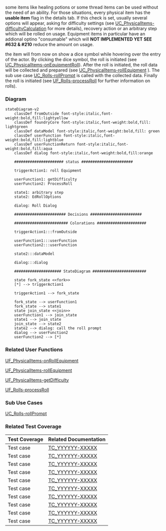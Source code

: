 <Description>

some items like healing potions or some thread items can be used without the need of an ability. For those situations, every physical item has the **usable item** flag in the details tab. If this check is set, usually several options will appear, asking for difficulty settings (see [UC_PhysicalItems-difficultyCalculation](../User%20Cases/UC_PhysicalItems-difficultyCalculation.md) for more details), recovery action or an arbitrary step which will be rolled on usage. Equipment items in particular have an addional optino "consumable" which will **NOT IMPLEMENTED YET SEE #632 & #210** reduce the amount on usage.

the item will from now on show a dice symbol while hovering over the entry of the actor. By clicking the dice symbol, the roll is initiated (see [UC_PhysicalItems-onEquipmentRoll](../User%20Function/UC_PhysicalItems-onEquipmentRoll.md)). After the roll is initiated, the roll data will be collected and prepared (see [UC_PhysicalItems-rollEquipment](../User%20Function/UC_PhysicalItems-rollEquipment.md) ). The sub use case [UC_Rolls-rollPrompt](../Use%20Cases/UC_Rolls-rollPrompt.md) is called with the collected data. Finally the roll is initiated (see [UF_Rolls-processRoll](../User%20Functions/UF_Rolls/UF_Rolls-processRoll.md) for further information on rolls).


### Diagram
```mermaid
stateDiagram-v2
    classDef fromOutside font-style:italic,font-weight:bold,fill:lightyellow
    classDef foundryCore font-style:italic,font-weight:bold,fill: lightgreen
    classDef dataModel font-style:italic,font-weight:bold,fill: green
    classDef userFunction font-style:italic,font-weight:bold,fill:lightblue
    classDef userFunctionReturn font-style:italic,font-weight:bold,fill:aqua
    classDef dialog font-style:italic,font-weight:bold,fill:orange

    ###################### status #######################

    triggerAction1: roll Equipment

    userFunction1: getDifficulty
    userFunction2: ProcessRoll

    state1: arbitrary step
    state2: EdRollOptions

    dialog: Roll Dialog

    ####################### Decisions #######################

    ######################## Colorations ######################

    triggerAction1:::fromOutside

    userFunction1:::userFunction
    userFunction2:::userFunction

    state2:::dataModel

    dialog:::dialog

    ##################### StateDiagram ########################

    state fork_state <<fork>>
    [*] --> triggerAction1
    
    triggerAction1 --> fork_state
    
    fork_state --> userFunction1
    fork_state --> state1
    state join_state <<join>>
    userFunction1 --> join_state
    state1 --> join_state
    join_state --> state2
    state2 --> dialog: call the roll prompt 
    dialog --> userFunction2
    userFunction2 --> [*]
```

### Related User Functions

[UF_PhysicalItems-onRollEquipment](../User%20Functions/UF_Physicalitems/UF_Physicalitems-onRollEquipment.md)

[UF_PhysicalItems-rollEquipment](../User%20Functions/UF_Physicalitems/UF_Physicalitems-rollEquipment.md)

[UF_PhysicalItems-getDifficulty](../User%20Functions/UF_Physicalitems/UF_Physicalitems-getDifficulty.md)

[UF_Rolls-processRoll](../User%20Functions/UF_Rolls/UF_Rolls-processRoll.md)

### Sub Use Cases
[UC_Rolls-rollPrompt](../Use%20Cases/UC_Rolls-rollPrompt.md)


### Related Test Coverage

| Test Coverage | Related Documentation |
|---------------|-----------------------|
| Test case | [TC_YYYYYY-XXXXX](https://github.com/patrickmohrmann/earthdawn4eV2/issues/) |
| Test case | [TC_YYYYYY-XXXXX](https://github.com/patrickmohrmann/earthdawn4eV2/issues/) |
| Test case | [TC_YYYYYY-XXXXX](https://github.com/patrickmohrmann/earthdawn4eV2/issues/) |
| Test case | [TC_YYYYYY-XXXXX](https://github.com/patrickmohrmann/earthdawn4eV2/issues/) |
| Test case | [TC_YYYYYY-XXXXX](https://github.com/patrickmohrmann/earthdawn4eV2/issues/) |
| Test case | [TC_YYYYYY-XXXXX](https://github.com/patrickmohrmann/earthdawn4eV2/issues/) |
| Test case | [TC_YYYYYY-XXXXX](https://github.com/patrickmohrmann/earthdawn4eV2/issues/) |
| Test case | [TC_YYYYYY-XXXXX](https://github.com/patrickmohrmann/earthdawn4eV2/issues/) |
| Test case | [TC_YYYYYY-XXXXX](https://github.com/patrickmohrmann/earthdawn4eV2/issues/) |
| Test case | [TC_YYYYYY-XXXXX](https://github.com/patrickmohrmann/earthdawn4eV2/issues/) |


